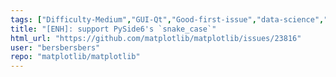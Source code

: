```yaml
---
tags: ["Difficulty-Medium","GUI-Qt","Good-first-issue","data-science","data-visualization","gtk","matplotlib","plotting","python","qt","tk","wx"]
title: "[ENH]: support PySide6's `snake_case`"
html_url: "https://github.com/matplotlib/matplotlib/issues/23816"
user: "bersbersbers"
repo: "matplotlib/matplotlib"
---
```


